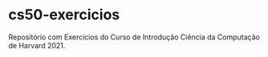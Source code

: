 # cs50-exercicios
Repositório com Exercícios do Curso de Introdução Ciência da Computação de Harvard 2021.
